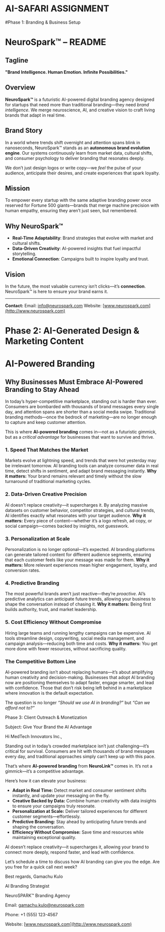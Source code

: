 # AI-SAFARI ASSIGNMENT

#Phase 1: Branding & Business Setup

# NeuroSpark™ – README

## Tagline

**"Brand Intelligence. Human Emotion. Infinite Possibilities."**

## Overview

**NeuroSpark™** is a futuristic AI-powered digital branding agency designed for startups that need more than traditional branding—they need *brand intelligence*. We merge neuroscience, AI, and creative vision to craft living brands that adapt in real time.

## Brand Story

In a world where trends shift overnight and attention spans blink in nanoseconds, NeuroSpark™ stands as an **autonomous brand evolution engine**. Our systems continuously learn from market data, cultural shifts, and consumer psychology to deliver branding that resonates deeply.

We don’t just design logos or write copy—we *feel* the pulse of your audience, anticipate their desires, and create experiences that spark loyalty.

## Mission

To empower every startup with the same adaptive branding power once reserved for Fortune 500 giants—brands that merge machine precision with human empathy, ensuring they aren’t just seen, but remembered.

## Why NeuroSpark™

* **Real-Time Adaptability**: Brand strategies that evolve with market and cultural shifts.
* **Data-Driven Creativity**: AI-powered insights that fuel impactful storytelling.
* **Emotional Connection**: Campaigns built to inspire loyalty and trust.

## Vision

In the future, the most valuable currency isn’t clicks—it’s **connection**. NeuroSpark™ is here to ensure your brand earns it.

---

**Contact:**
Email: [info@neurospark.com](mailto:info@neurospark.com)
Website: [www.neurospark.com](http://www.neurospark.com)

#  Phase 2: AI-Generated Design & Marketing Content

# AI-Powered Branding

## Why Businesses Must Embrace AI-Powered Branding to Stay Ahead

In today’s hyper-competitive marketplace, standing out is harder than ever. Consumers are bombarded with thousands of brand messages every single day, and attention spans are shorter than a social media swipe. Traditional branding methods—once the bedrock of marketing—are no longer enough to capture and keep customer attention.

This is where **AI-powered branding** comes in—not as a futuristic gimmick, but as a *critical advantage* for businesses that want to survive and thrive.

### 1. Speed That Matches the Market

Markets evolve at lightning speed, and trends that were hot yesterday may be irrelevant tomorrow. AI branding tools can analyze consumer data in real time, detect shifts in sentiment, and adapt brand messaging instantly.
**Why it matters:** Your brand remains relevant and timely without the slow turnaround of traditional marketing cycles.

### 2. Data-Driven Creative Precision

AI doesn't replace creativity—it supercharges it. By analyzing massive datasets on customer behavior, competitor strategies, and cultural trends, AI identifies exactly what resonates with your target audience.
**Why it matters:** Every piece of content—whether it’s a logo refresh, ad copy, or social campaign—comes backed by insights, not guesswork.

### 3. Personalization at Scale

Personalization is no longer optional—it’s expected. AI branding platforms can generate tailored content for different audience segments, ensuring that each customer feels like your message was made for them.
**Why it matters:** More relevant experiences mean higher engagement, loyalty, and conversion rates.

### 4. Predictive Branding

The most powerful brands aren’t just reactive—they’re *proactive*. AI’s predictive analytics can anticipate future trends, allowing your business to shape the conversation instead of chasing it.
**Why it matters:** Being first builds authority, trust, and market leadership.

### 5. Cost Efficiency Without Compromise

Hiring large teams and running lengthy campaigns can be expensive. AI tools streamline design, copywriting, social media management, and campaign analysis—reducing both time and costs.
**Why it matters:** You get more done with fewer resources, without sacrificing quality.

### The Competitive Bottom Line

AI-powered branding isn’t about replacing humans—it’s about amplifying human creativity and decision-making. Businesses that adopt AI branding now are positioning themselves to adapt faster, engage smarter, and lead with confidence. Those that don’t risk being left behind in a marketplace where innovation is the default expectation.

The question is no longer *“Should we use AI in branding?”* but *“Can we afford not to?”*


Phase 3: Client Outreach & Monetization


Subject: Give Your Brand the AI Advantage

Hi MedTech Innovators Inc.,

Standing out in today’s crowded marketplace isn’t just challenging—it’s critical for survival. Consumers are hit with thousands of brand messages every day, and traditional approaches simply can’t keep up with this pace.

That’s where **AI-powered branding** from **NeuroLink™** comes in. It’s not a gimmick—it’s a competitive advantage.

Here’s how it can elevate your business:

* **Adapt in Real Time:** Detect market and consumer sentiment shifts instantly, and update your messaging on the fly.
* **Creative Backed by Data:** Combine human creativity with data insights to ensure your campaigns truly resonate.
* **Personalization at Scale:** Deliver tailored experiences for different customer segments—effortlessly.
* **Predictive Branding:** Stay ahead by anticipating future trends and shaping the conversation.
* **Efficiency Without Compromise:** Save time and resources while maintaining exceptional quality.

AI doesn’t replace creativity—it supercharges it, allowing your brand to connect more deeply, respond faster, and lead with confidence.

Let’s schedule a time to discuss how AI branding can give you the edge. Are you free for a quick call next week?

Best regards,
Gamachu Kulo

AI Branding Strategist

NeuroSPARK™ Branding Agency

Email: [gamachu.kulo@neurospark.com](mailto:gamachu.kulo@neurospark.com)

Phone: +1 (555) 123-4567

Website: [www.neurospark.com](http://www.neurospark.com)
